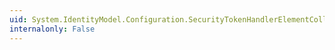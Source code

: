 ```yaml
---
uid: System.IdentityModel.Configuration.SecurityTokenHandlerElementCollection.SecurityTokenHandlerConfiguration
internalonly: False
---
```


